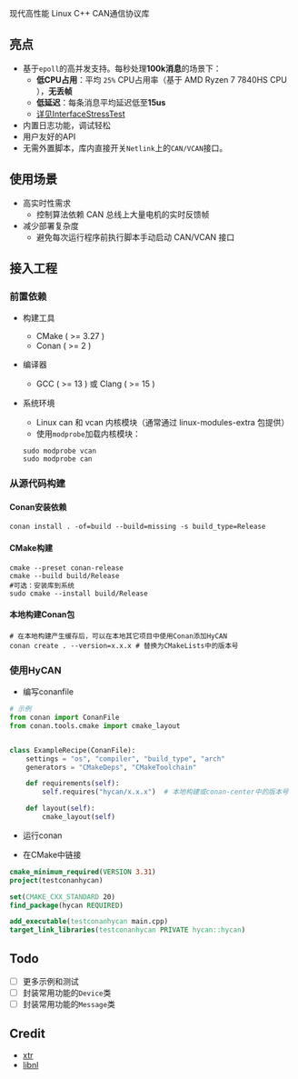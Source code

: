 现代高性能 Linux C++ CAN通信协议库

## 亮点

- 基于`epoll`的高并发支持。每秒处理**100k消息**的场景下：
    - **低CPU占用**：平均 `25%` CPU占用率（基于 AMD Ryzen 7 7840HS CPU
      ），**无丢帧**
    - **低延迟**：每条消息平均延迟低至**15us**
    - [详见InterfaceStressTest](tests/InterfaceStressTest.cpp)
- 内置日志功能，调试轻松
- 用户友好的API
- 无需外置脚本，库内直接开关`Netlink`上的`CAN/VCAN`接口。

## 使用场景

- 高实时性需求
    - 控制算法依赖 CAN 总线上大量电机的实时反馈帧
- 减少部署复杂度
    - 避免每次运行程序前执行脚本手动启动 CAN/VCAN 接口

## 接入工程

### 前置依赖

- 构建工具
    - CMake ( >= 3.27 )
    - Conan ( >= 2 )
- 编译器
    - GCC ( >= 13 ) 或 Clang ( >= 15 )
- 系统环境
    - Linux can 和 vcan 内核模块（通常通过 linux-modules-extra 包提供）
    - 使用`modprobe`加载内核模块：

    ```shell
    sudo modprobe vcan
    sudo modprobe can
    ```

### 从源代码构建

#### Conan安装依赖

```shell
conan install . -of=build --build=missing -s build_type=Release
```

#### CMake构建

```shell
cmake --preset conan-release
cmake --build build/Release
#可选：安装库到系统
sudo cmake --install build/Release
```

#### 本地构建Conan包

```shell
# 在本地构建产生缓存后，可以在本地其它项目中使用Conan添加HyCAN
conan create . --version=x.x.x # 替换为CMakeLists中的版本号
```

### 使用HyCAN

- 编写conanfile

```python
# 示例
from conan import ConanFile
from conan.tools.cmake import cmake_layout


class ExampleRecipe(ConanFile):
    settings = "os", "compiler", "build_type", "arch"
    generators = "CMakeDeps", "CMakeToolchain"

    def requirements(self):
        self.requires("hycan/x.x.x")  # 本地构建或conan-center中的版本号

    def layout(self):
        cmake_layout(self)
```

- 运行conan

- 在CMake中链接

```cmake
cmake_minimum_required(VERSION 3.31)
project(testconanhycan)

set(CMAKE_CXX_STANDARD 20)
find_package(hycan REQUIRED)

add_executable(testconanhycan main.cpp)
target_link_libraries(testconanhycan PRIVATE hycan::hycan)
```

## Todo

- [ ] 更多示例和测试
- [ ] 封装常用功能的`Device`类
- [ ] 封装常用功能的`Message`类

## Credit

- [xtr](https://github.com/choll/xtr)
- [libnl](https://github.com/thom311/libnl)